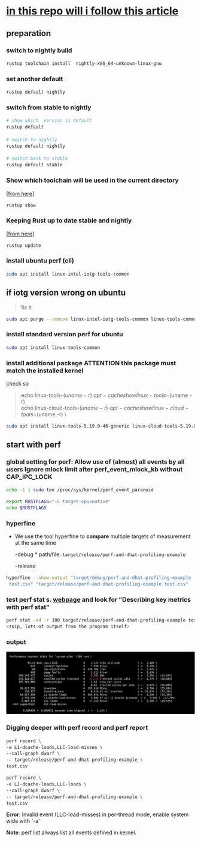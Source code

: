 # [in this repo will i follow this article](https://www.justanotherdot.com/posts/profiling-with-perf-and-dhat-on-rust-code-in-linux.html)

## preparation

### switch to nightly build

```bash
rustup toolchain install  nightly-x86_64-unknown-linux-gnu
```

### set another default

```bash
rustup default nightly
```

### switch from stable to nightly

```bash
# show which  version is default
rustup default

# switch to nightly
rustup default nightly

# switch back to stable
rustup default stable

```

### Show which toolchain will be used in the current directory

[[from here](https://rust-lang.github.io/rustup/examples.html)]

```bash
rustup show
```

### Keeping Rust up to date stable and nightly

[[from here](https://rust-lang.github.io/rustup/basics.html)]

```bash
rustup update
```

### install ubuntu perf (cli)

```bash
sudo apt install linux-intel-iotg-tools-common
```

## if iotg version wrong on ubuntu

> fix it

```bash
sudo apt purge --remove linux-intel-iotg-tools-common linux-tools-common linux-tools-5.15.0-76 linux-tools-5.15.0-76-generic  linux-tools-generic

```

### install standard version perf for ubuntu

```bash
sudo apt install linux-tools-common
```

### install additional package ATTENTION this package must match the installed kernel

check so
>
> echo linux-tools-$(uname -r) \
> apt-cache show linux-tools-$(uname -r) \
> echo linux-cloud-tools-$(uname -r) \
> apt-cache show linux-cloud-tools-$(uname -r) \

```bash
sudo apt install linux-tools-5.19.0-46-generic linux-cloud-tools-5.19.0-46-generic
```

## start with perf

### global setting for perf: Allow use of (almost) all events by all users Ignore mlock limit after perf_event_mlock_kb without CAP_IPC_LOCK

```bash
echo -1 | sudo tee /proc/sys/kernel/perf_event_paranoid
```

```bash
export RUSTFLAGS="-C target-cpu=native"
echo $RUSTFLAGS
```

### hyperfine

* We use the tool hyperfine to __compare__  multiple targets of measurement at the same time

    -debug
        * path/file: `target/release/perf-and-dhat-profiling-example`

    -release

```bash
hyperfine --show-output "target/debug/perf-and-dhat-profiling-example
 test.csv" "target/release/perf-and-dhat-profiling-example test.csv"
```

### test perf stat s. [webpage](https://www.justanotherdot.com/posts/profiling-with-perf-and-dhat-on-rust-code-in-linux.html) and look for "Describing key metrics with perf stat"

```bash
perf stat -ad -r 100 target/release/perf-and-dhat-profiling-example test.csv 
<snip, lots of output from the program itself>
```

### output

![alt text for screen readers]( md_parts/perf-output.png "Text to show on mouseover")

### Digging deeper with perf record and perf report

```bash
perf record \
-e L1-dcache-loads,LLC-load-misses \
--call-graph dwarf \
-- target/release/perf-and-dhat-profiling-example \
test.csv
```

```bash
perf record \
-e L1-dcache-loads,LLC-loads \
--call-graph dwarf \
-- target/release/perf-and-dhat-profiling-example \
test.csv
```

**Error**: Invalid event (LLC-load-misses) in per-thread mode, enable system wide with '-a'

**Note**:  perf list always list all events defined in kernel.
